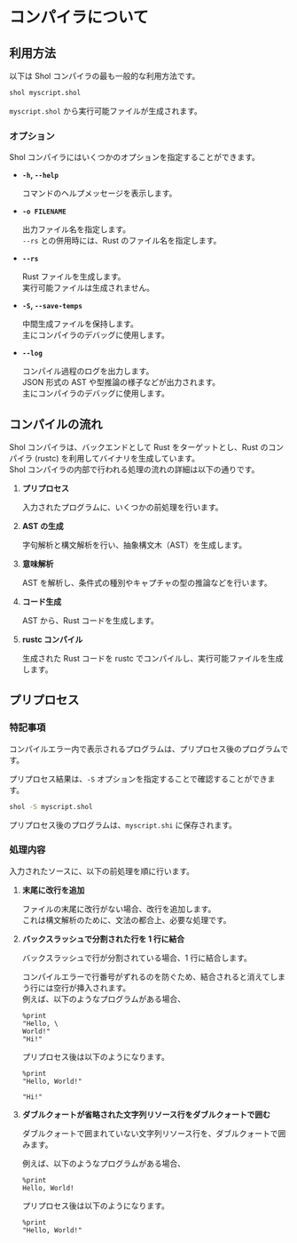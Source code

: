 # コンパイラについて

## 利用方法

以下は Shol コンパイラの最も一般的な利用方法です。

```sh
shol myscript.shol
```

`myscript.shol` から実行可能ファイルが生成されます。

### オプション

Shol コンパイラにはいくつかのオプションを指定することができます。

- **`-h`, `--help`**

    コマンドのヘルプメッセージを表示します。

- **`-o FILENAME`**

    出力ファイル名を指定します。\
    `--rs` との併用時には、Rust のファイル名を指定します。

- **`--rs`**

    Rust ファイルを生成します。\
    実行可能ファイルは生成されません。

- **`-S`, `--save-temps`**

    中間生成ファイルを保持します。\
    主にコンパイラのデバッグに使用します。

- **`--log`**

    コンパイル過程のログを出力します。\
    JSON 形式の AST や型推論の様子などが出力されます。\
    主にコンパイラのデバッグに使用します。

## コンパイルの流れ

Shol コンパイラは、バックエンドとして Rust をターゲットとし、Rust のコンパイラ (rustc) を利用してバイナリを生成しています。\
Shol コンパイラの内部で行われる処理の流れの詳細は以下の通りです。

1. **プリプロセス**

    入力されたプログラムに、いくつかの前処理を行います。

1. **AST の生成**

    字句解析と構文解析を行い、抽象構文木（AST）を生成します。

1. **意味解析**

    AST を解析し、条件式の種別やキャプチャの型の推論などを行います。

1. **コード生成**

    AST から、Rust コードを生成します。

1. **rustc コンパイル**

    生成された Rust コードを rustc でコンパイルし、実行可能ファイルを生成します。

## プリプロセス

### 特記事項

コンパイルエラー内で表示されるプログラムは、プリプロセス後のプログラムです。

プリプロセス結果は、`-S` オプションを指定することで確認することができます。

```sh
shol -S myscript.shol
```

プリプロセス後のプログラムは、`myscript.shi` に保存されます。

### 処理内容

入力されたソースに、以下の前処理を順に行います。

1. **末尾に改行を追加**

    ファイルの末尾に改行がない場合、改行を追加します。\
    これは構文解析のために、文法の都合上、必要な処理です。

2. **バックスラッシュで分割された行を 1 行に結合**

    バックスラッシュで行が分割されている場合、1 行に結合します。

    コンパイルエラーで行番号がずれるのを防ぐため、結合されると消えてしまう行には空行が挿入されます。\
    例えば、以下のようなプログラムがある場合、

    ```shol
    %print
    "Hello, \
    World!"
    "Hi!"
    ```

    プリプロセス後は以下のようになります。

    ```shol
    %print
    "Hello, World!"

    "Hi!"
    ```

3. **ダブルクォートが省略された文字列リソース行をダブルクォートで囲む**

    ダブルクォートで囲まれていない文字列リソース行を、ダブルクォートで囲みます。

    例えば、以下のようなプログラムがある場合、

    ```shol
    %print
    Hello, World!
    ```

    プリプロセス後は以下のようになります。

    ```shol
    %print
    "Hello, World!"
    ```







